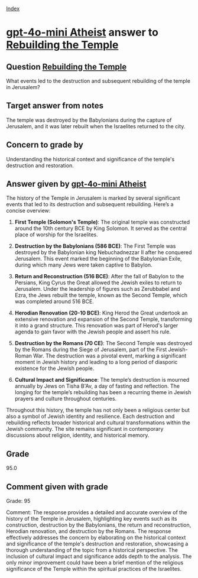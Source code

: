 
[Index](../../index.md)
# [gpt-4o-mini Atheist](../../answering_models/gpt-4o-mini_Atheist.md) answer to [Rebuilding the Temple](../../questions/Rebuilding_the_Temple.md)

## Question [Rebuilding the Temple](../../questions/Rebuilding_the_Temple.md)
What events led to the destruction and subsequent rebuilding of the temple in Jerusalem?

## Target answer from notes
The temple was destroyed by the Babylonians during the capture of Jerusalem, and it was later rebuilt when the Israelites returned to the city.

## Concern to grade by
Understanding the historical context and significance of the temple's destruction and restoration.

## Answer given by [gpt-4o-mini Atheist](../../answering_models/gpt-4o-mini_Atheist.md)
The history of the Temple in Jerusalem is marked by several significant events that led to its destruction and subsequent rebuilding. Here’s a concise overview:

1. **First Temple (Solomon's Temple)**: The original temple was constructed around the 10th century BCE by King Solomon. It served as the central place of worship for the Israelites.

2. **Destruction by the Babylonians (586 BCE)**: The First Temple was destroyed by the Babylonian king Nebuchadnezzar II after he conquered Jerusalem. This event marked the beginning of the Babylonian Exile, during which many Jews were taken captive to Babylon.

3. **Return and Reconstruction (516 BCE)**: After the fall of Babylon to the Persians, King Cyrus the Great allowed the Jewish exiles to return to Jerusalem. Under the leadership of figures such as Zerubbabel and Ezra, the Jews rebuilt the temple, known as the Second Temple, which was completed around 516 BCE.

4. **Herodian Renovation (20-10 BCE)**: King Herod the Great undertook an extensive renovation and expansion of the Second Temple, transforming it into a grand structure. This renovation was part of Herod's larger agenda to gain favor with the Jewish people and assert his rule.

5. **Destruction by the Romans (70 CE)**: The Second Temple was destroyed by the Romans during the Siege of Jerusalem, part of the First Jewish-Roman War. The destruction was a pivotal event, marking a significant moment in Jewish history and leading to a long period of diasporic existence for the Jewish people.

6. **Cultural Impact and Significance**: The temple’s destruction is mourned annually by Jews on Tisha B'Av, a day of fasting and reflection. The longing for the temple’s rebuilding has been a recurring theme in Jewish prayers and culture throughout centuries.

Throughout this history, the temple has not only been a religious center but also a symbol of Jewish identity and resilience. Each destruction and rebuilding reflects broader historical and cultural transformations within the Jewish community. The site remains significant in contemporary discussions about religion, identity, and historical memory.

## Grade
95.0

## Comment given with grade
Grade: 95

Comment: The response provides a detailed and accurate overview of the history of the Temple in Jerusalem, highlighting key events such as its construction, destruction by the Babylonians, the return and reconstruction, Herodian renovation, and destruction by the Romans. The response effectively addresses the concern by elaborating on the historical context and significance of the temple's destruction and restoration, showcasing a thorough understanding of the topic from a historical perspective. The inclusion of cultural impact and significance adds depth to the analysis. The only minor improvement could have been a brief mention of the religious significance of the Temple within the spiritual practices of the Israelites.
